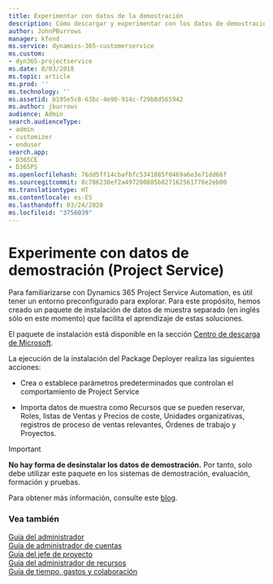 ```yaml
---
title: Experimentar con datos de la demostración
description: Cómo descargar y experimentar con los datos de demostración para Project Service Automation.
author: JohnPBurrows
manager: kfend
ms.service: dynamics-365-customerservice
ms.custom:
- dyn365-projectservice
ms.date: 8/03/2018
ms.topic: article
ms.prod: ''
ms.technology: ''
ms.assetid: b195e5c8-63bc-4e90-914c-f29b8d565942
ms.author: jburrows
audience: Admin
search.audienceType:
- admin
- customizer
- enduser
search.app:
- D365CE
- D365PS
ms.openlocfilehash: 76dd5ff14cbafbfc5341885f0469a6e3e71dd66f
ms.sourcegitcommit: 8c786230ef2a497280885b827162561776e2eb00
ms.translationtype: HT
ms.contentlocale: es-ES
ms.lasthandoff: 03/24/2020
ms.locfileid: "3756039"
---
```

# <a name="experiment-with-demo-data-project-service"></a>Experimente con datos de demostración (Project Service)

Para familiarizarse con Dynamics 365 Project Service Automation, es útil tener un entorno preconfigurado para explorar. Para este propósito, hemos creado un paquete de instalación de datos de muestra separado (en inglés sólo en este momento) que facilita el aprendizaje de estas soluciones. 

El paquete de instalación está disponible en la sección [Centro de descarga de Microsoft](https://go.microsoft.com/fwlink/?linkid=859966).  

La ejecución de la instalación del Package Deployer realiza las siguientes acciones: 
  
-   Crea o establece parámetros predeterminados que controlan el comportamiento de Project Service  
  
-   Importa datos de muestra como Recursos que se pueden reservar, Roles, listas de Ventas y Precios de coste, Unidades organizativas, registros de proceso de ventas relevantes, Órdenes de trabajo y Proyectos.    
  
> [!IMPORTANT]
> **No hay forma de desinstalar los datos de demostración.** Por tanto, solo debe utilizar este paquete en los sistemas de demostración, evaluación, formación y pruebas.

Para obtener más información, consulte este [blog](https://blogs.msdn.microsoft.com/crm/2017/10/24/microsoft-dynamics-365-for-field-service-and-project-service-automation-sample-data).





  
### <a name="see-also"></a>Vea también  
 [Guía del administrador](../project-service/admin-guide.md)   
 [Guía de administrador de cuentas](../project-service/account-manager-guide.md)   
 [Guía del jefe de proyecto](../project-service/project-manager-guide.md)   
 [Guía del administrador de recursos](../project-service/resource-manager-guide.md)   
 [Guía de tiempo, gastos y colaboración](../project-service/time-expense-collaboration-guide.md)

